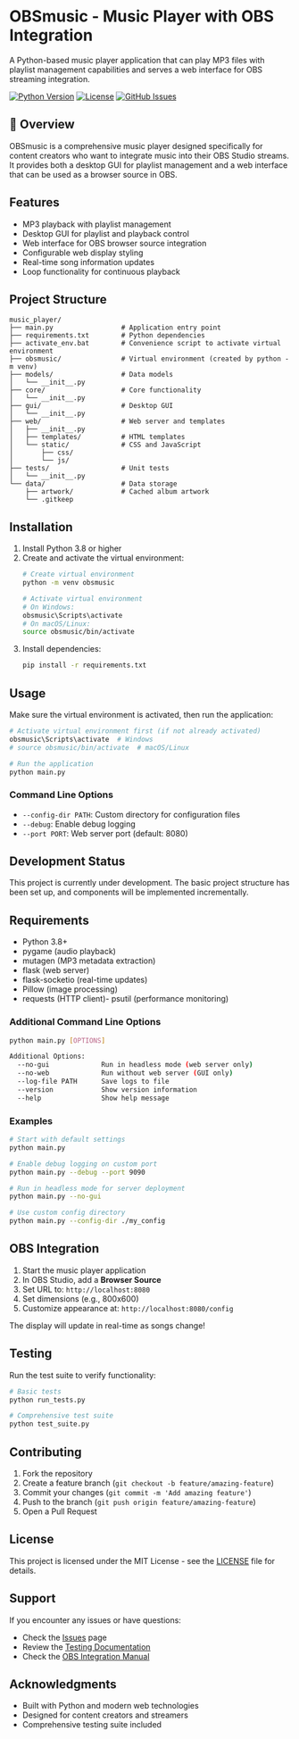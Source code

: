 # OBSmusic - Music Player with OBS Integration

A Python-based music player application that can play MP3 files with playlist management capabilities and serves a web interface for OBS streaming integration.

[![Python Version](https://img.shields.io/badge/python-3.8+-blue.svg)](https://python.org)
[![License](https://img.shields.io/badge/license-MIT-green.svg)](LICENSE)
[![GitHub Issues](https://img.shields.io/github/issues/yourusername/OBSmusic.svg)](https://github.com/yourusername/OBSmusic/issues)

## 🎵 Overview

OBSmusic is a comprehensive music player designed specifically for content creators who want to integrate music into their OBS Studio streams. It provides both a desktop GUI for playlist management and a web interface that can be used as a browser source in OBS.

## Features

- MP3 playback with playlist management
- Desktop GUI for playlist and playback control
- Web interface for OBS browser source integration
- Configurable web display styling
- Real-time song information updates
- Loop functionality for continuous playback

## Project Structure

```
music_player/
├── main.py                 # Application entry point
├── requirements.txt        # Python dependencies
├── activate_env.bat        # Convenience script to activate virtual environment
├── obsmusic/               # Virtual environment (created by python -m venv)
├── models/                 # Data models
│   └── __init__.py
├── core/                   # Core functionality
│   └── __init__.py
├── gui/                    # Desktop GUI
│   └── __init__.py
├── web/                    # Web server and templates
│   ├── __init__.py
│   ├── templates/          # HTML templates
│   └── static/             # CSS and JavaScript
│       ├── css/
│       └── js/
├── tests/                  # Unit tests
│   └── __init__.py
└── data/                   # Data storage
    ├── artwork/            # Cached album artwork
    └── .gitkeep
```

## Installation

1. Install Python 3.8 or higher
2. Create and activate the virtual environment:
   ```bash
   # Create virtual environment
   python -m venv obsmusic
   
   # Activate virtual environment
   # On Windows:
   obsmusic\Scripts\activate
   # On macOS/Linux:
   source obsmusic/bin/activate
   ```
3. Install dependencies:
   ```bash
   pip install -r requirements.txt
   ```

## Usage

Make sure the virtual environment is activated, then run the application:
```bash
# Activate virtual environment first (if not already activated)
obsmusic\Scripts\activate  # Windows
# source obsmusic/bin/activate  # macOS/Linux

# Run the application
python main.py
```

### Command Line Options

- `--config-dir PATH`: Custom directory for configuration files
- `--debug`: Enable debug logging
- `--port PORT`: Web server port (default: 8080)

## Development Status

This project is currently under development. The basic project structure has been set up, and components will be implemented incrementally.

## Requirements

- Python 3.8+
- pygame (audio playback)
- mutagen (MP3 metadata extraction)
- flask (web server)
- flask-socketio (real-time updates)
- Pillow (image processing)
- requests (HTTP client)- 
psutil (performance monitoring)

### Additional Command Line Options

```bash
python main.py [OPTIONS]

Additional Options:
  --no-gui             Run in headless mode (web server only)
  --no-web             Run without web server (GUI only)
  --log-file PATH      Save logs to file
  --version            Show version information
  --help               Show help message
```

### Examples

```bash
# Start with default settings
python main.py

# Enable debug logging on custom port
python main.py --debug --port 9090

# Run in headless mode for server deployment
python main.py --no-gui

# Use custom config directory
python main.py --config-dir ./my_config
```

## OBS Integration

1. Start the music player application
2. In OBS Studio, add a **Browser Source**
3. Set URL to: `http://localhost:8080`
4. Set dimensions (e.g., 800x600)
5. Customize appearance at: `http://localhost:8080/config`

The display will update in real-time as songs change!

## Testing

Run the test suite to verify functionality:

```bash
# Basic tests
python run_tests.py

# Comprehensive test suite
python test_suite.py
```

## Contributing

1. Fork the repository
2. Create a feature branch (`git checkout -b feature/amazing-feature`)
3. Commit your changes (`git commit -m 'Add amazing feature'`)
4. Push to the branch (`git push origin feature/amazing-feature`)
5. Open a Pull Request

## License

This project is licensed under the MIT License - see the [LICENSE](LICENSE) file for details.

## Support

If you encounter any issues or have questions:
- Check the [Issues](https://github.com/yourusername/OBSmusic/issues) page
- Review the [Testing Documentation](TESTING_DOCUMENTATION.md)
- Check the [OBS Integration Manual](OBS_INTEGRATION_MANUAL_TESTS.md)

## Acknowledgments

- Built with Python and modern web technologies
- Designed for content creators and streamers
- Comprehensive testing suite included